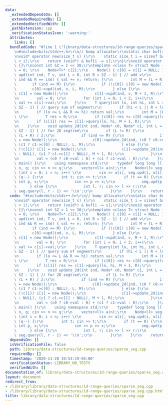 ```yaml
---
data:
  _extendedDependsOn: []
  _extendedRequiredBy: []
  _extendedVerifiedWith: []
  _pathExtension: cpp
  _verificationStatusIcon: ':warning:'
  attributes:
    links: []
  bundledCode: "#line 1 \"library/data-structures/1d-range-queries/sparse_seg.cpp\"\
    \n#include<bits/stdc++.h>\r\n// bump allocator\r\nstatic char buf[450 << 20];\r\
    \nvoid* operator new(size_t s) {\r\n    static size_t i = sizeof buf;\r\n    assert(s\
    \ < i);\r\n    return (void*) & buf[i -= s];\r\n}\r\nvoid operator delete(void*)\
    \ {}\r\nconst int SZ = 1 << 30;\r\ntemplate <class T> struct Node {\r\n    T val\
    \ = 0; \r\n    Node<T>* c[2];\r\n    Node() { c[0] = c[1] = NULL; }\r\n    void\
    \ upd(int ind, T v, int L = 0, int R = SZ - 1) { // add v\r\n        if (L ==\
    \ ind && R == ind) { val += v; return; }\r\n        int M = (L + R) / 2;\r\n \
    \       if (ind <= M) {\r\n            if (!c[0]) c[0] = new Node();\r\n     \
    \       c[0]->upd(ind, v, L, M);\r\n        } else {\r\n            if (!c[1])\
    \ c[1] = new Node();\r\n            c[1]->upd(ind, v, M + 1, R);\r\n        }\r\
    \n        val = 0; \r\n        for (int i = 0; i < 2; i++)\r\n            if (c[i])\
    \ val += c[i]->val;\r\n    }\r\n    T query(int lo, int hi, int L = 0, int R =\
    \ SZ - 1) { // query sum of segment\r\n        if (hi < L || R < lo) return 0;\r\
    \n        if (lo <= L && R <= hi) return val;\r\n        int M = (L + R) / 2;\
    \ \r\n        T res = 0;\r\n        if (c[0]) res += c[0]->query(lo, hi, L, M);\r\
    \n        if (c[1]) res += c[1]->query(lo, hi, M + 1, R);\r\n        return res;\r\
    \n    }\r\n    void update_2d(int ind, Node* c0, Node* c1, int L = 0, int R =\
    \ SZ - 1) { // for 2D segtree\r\n        if (L != R) {\r\n            int M =\
    \ (L + R) / 2;\r\n            if (ind <= M) {\r\n                if (!c[0]) c[0]\
    \ = new Node();\r\n                c[0]->update_2d(ind, (c0 ? c0->c[0] : NULL),\
    \ (c1 ? c1->c[0] : NULL), L, M);\r\n            } else {\r\n                if\
    \ (!c[1]) c[1] = new Node();\r\n                c[1]->update_2d(ind, (c0 ? c0->c[1]\
    \ : NULL), (c1 ? c1->c[1] : NULL), M + 1, R);\r\n            }\r\n        } \r\
    \n        val = (c0 ? c0->val : 0) + (c1 ? c1->val : 0);\r\n    }\r\n};\r\nint\
    \ main() {\r\n    using namespace std;\r\n    typedef long long ll;\r\n    int\
    \ n, q; cin >> n >> q;\r\n    vector<ll> a(n);\r\n    Node<ll> seg;\r\n    for\
    \ (int i = 0; i < n; i++) \r\n        cin >> a[i], seg.upd(i, a[i]);\r\n    while\
    \ (q--) {\r\n        int t; cin >> t;\r\n        if (t == 0) {\r\n           \
    \ int p, x;\r\n            cin >> p >> x;\r\n            seg.upd(p, x);\r\n  \
    \      } else {\r\n            int l, r; cin >> l >> r;\r\n            cout <<\
    \ seg.query(l, r - 1) << '\\n';\r\n        }\r\n    }\r\n    return 0;\r\n}\n"
  code: "#include<bits/stdc++.h>\r\n// bump allocator\r\nstatic char buf[450 << 20];\r\
    \nvoid* operator new(size_t s) {\r\n    static size_t i = sizeof buf;\r\n    assert(s\
    \ < i);\r\n    return (void*) & buf[i -= s];\r\n}\r\nvoid operator delete(void*)\
    \ {}\r\nconst int SZ = 1 << 30;\r\ntemplate <class T> struct Node {\r\n    T val\
    \ = 0; \r\n    Node<T>* c[2];\r\n    Node() { c[0] = c[1] = NULL; }\r\n    void\
    \ upd(int ind, T v, int L = 0, int R = SZ - 1) { // add v\r\n        if (L ==\
    \ ind && R == ind) { val += v; return; }\r\n        int M = (L + R) / 2;\r\n \
    \       if (ind <= M) {\r\n            if (!c[0]) c[0] = new Node();\r\n     \
    \       c[0]->upd(ind, v, L, M);\r\n        } else {\r\n            if (!c[1])\
    \ c[1] = new Node();\r\n            c[1]->upd(ind, v, M + 1, R);\r\n        }\r\
    \n        val = 0; \r\n        for (int i = 0; i < 2; i++)\r\n            if (c[i])\
    \ val += c[i]->val;\r\n    }\r\n    T query(int lo, int hi, int L = 0, int R =\
    \ SZ - 1) { // query sum of segment\r\n        if (hi < L || R < lo) return 0;\r\
    \n        if (lo <= L && R <= hi) return val;\r\n        int M = (L + R) / 2;\
    \ \r\n        T res = 0;\r\n        if (c[0]) res += c[0]->query(lo, hi, L, M);\r\
    \n        if (c[1]) res += c[1]->query(lo, hi, M + 1, R);\r\n        return res;\r\
    \n    }\r\n    void update_2d(int ind, Node* c0, Node* c1, int L = 0, int R =\
    \ SZ - 1) { // for 2D segtree\r\n        if (L != R) {\r\n            int M =\
    \ (L + R) / 2;\r\n            if (ind <= M) {\r\n                if (!c[0]) c[0]\
    \ = new Node();\r\n                c[0]->update_2d(ind, (c0 ? c0->c[0] : NULL),\
    \ (c1 ? c1->c[0] : NULL), L, M);\r\n            } else {\r\n                if\
    \ (!c[1]) c[1] = new Node();\r\n                c[1]->update_2d(ind, (c0 ? c0->c[1]\
    \ : NULL), (c1 ? c1->c[1] : NULL), M + 1, R);\r\n            }\r\n        } \r\
    \n        val = (c0 ? c0->val : 0) + (c1 ? c1->val : 0);\r\n    }\r\n};\r\nint\
    \ main() {\r\n    using namespace std;\r\n    typedef long long ll;\r\n    int\
    \ n, q; cin >> n >> q;\r\n    vector<ll> a(n);\r\n    Node<ll> seg;\r\n    for\
    \ (int i = 0; i < n; i++) \r\n        cin >> a[i], seg.upd(i, a[i]);\r\n    while\
    \ (q--) {\r\n        int t; cin >> t;\r\n        if (t == 0) {\r\n           \
    \ int p, x;\r\n            cin >> p >> x;\r\n            seg.upd(p, x);\r\n  \
    \      } else {\r\n            int l, r; cin >> l >> r;\r\n            cout <<\
    \ seg.query(l, r - 1) << '\\n';\r\n        }\r\n    }\r\n    return 0;\r\n}"
  dependsOn: []
  isVerificationFile: false
  path: library/data-structures/1d-range-queries/sparse_seg.cpp
  requiredBy: []
  timestamp: '2020-11-28 19:53:19-05:00'
  verificationStatus: LIBRARY_NO_TESTS
  verifiedWith: []
documentation_of: library/data-structures/1d-range-queries/sparse_seg.cpp
layout: document
redirect_from:
- /library/library/data-structures/1d-range-queries/sparse_seg.cpp
- /library/library/data-structures/1d-range-queries/sparse_seg.cpp.html
title: library/data-structures/1d-range-queries/sparse_seg.cpp
---
```

